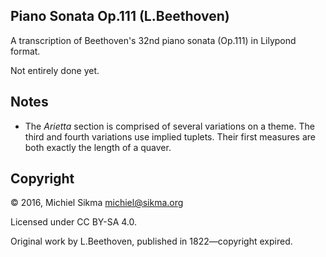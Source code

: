Piano Sonata Op.111 (L.Beethoven)
---------------------------------

A transcription of Beethoven's 32nd piano sonata (Op.111) in Lilypond format.

Not entirely done yet.

Notes
-----

* The *Arietta* section is comprised of several variations on a theme.
  The third and fourth variations use implied tuplets. Their first measures
  are both exactly the length of a quaver.

Copyright
---------

© 2016, Michiel Sikma <michiel@sikma.org>

Licensed under CC BY-SA 4.0.

Original work by L.Beethoven, published in 1822—copyright expired.
